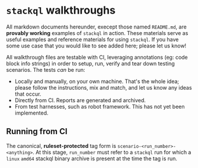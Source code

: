 
# `stackql` walkthroughs

All markdown documents hereunder, execept those named `README.md`, 
are **provably working** examples of `stackql` in action.
These materials serve as useful examples and reference materials for
using `stackql`.  If you have some use case that you would like to see added here; please let us know! 


All walkthrough files are testable with CI, leveraging annotations (eg: code block info strings)
in order to setup, run, verify and tear down testing scenarios.  The tests *can* be run:

- Locally and manually, on your own machine.  That's the whole idea; please follow the instructions, mix and match, and let us know any ideas that occur.
- Directly from CI.  Reports are generated and archived.
- From test harnesses, such as robot framework.  This has not yet been implemented.

## Running from CI

The canonical, **ruleset-protected** tag form is `scenario-<run_number>-<anything>`.  At this stage, `run_number` must refer to a `stackql` run for which a `linux` `amd64` stackql binary archive is present at the time the tag is run.  



